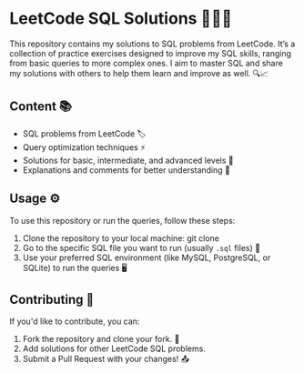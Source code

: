 # LeetCode SQL Solutions 🧑‍💻💡

This repository contains my solutions to SQL problems from LeetCode. It’s a collection of practice exercises designed to improve my SQL skills, ranging from basic queries to more complex ones. I aim to master SQL and share my solutions with others to help them learn and improve as well. 🔍📈

## Content 📚

- SQL problems from LeetCode 🏷️
- Query optimization techniques ⚡
- Solutions for basic, intermediate, and advanced levels 🚀
- Explanations and comments for better understanding 💬

## Usage ⚙️

To use this repository or run the queries, follow these steps:

1. Clone the repository to your local machine:
   git clone <repo-URL>
2. Go to the specific SQL file you want to run (usually `.sql` files) 📂
3. Use your preferred SQL environment (like MySQL, PostgreSQL, or SQLite) to run the queries 🖥️

## Contributing 🤝

If you'd like to contribute, you can:

1. Fork the repository and clone your fork. 🔄
2. Add solutions for other LeetCode SQL problems.
3. Submit a Pull Request with your changes! 📤
